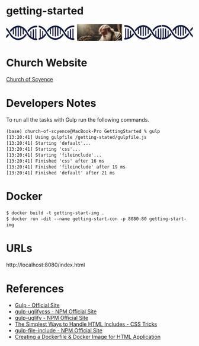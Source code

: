 # getting-started

<img src="https://github.com/churchofscyence/resources/blob/main/banners/banner-charles-darwin.png" alt="Church of Scyence Banner">

# Church Website
[Church of Scyence](https://churchofscyence.github.io/getting-started/)

# Developers Notes

To run all the tasks with Gulp run the following commands.

```
(base) church-of-scyence@MacBook-Pro GettingStarted % gulp
[13:20:41] Using gulpfile /getting-stated/gulpfile.js
[13:20:41] Starting 'default'...
[13:20:41] Starting 'css'...
[13:20:41] Starting 'fileinclude'...
[13:20:41] Finished 'css' after 16 ms
[13:20:41] Finished 'fileinclude' after 19 ms
[13:20:41] Finished 'default' after 21 ms
```

# Docker

```
$ docker build -t getting-start-img .
$ docker run -dit --name getting-start-con -p 8080:80 getting-start-img

```

# URLs
http://localhost:8080/index.html

# References
* [Gulp - Official Site](https://gulpjs.com/)
* [gulp-uglifycss - NPM Official Site](https://www.npmjs.com/package/gulp-uglifycss)
* [gulp-uglify - NPM Official Site](https://www.npmjs.com/package/gulp-uglify)
* [The Simplest Ways to Handle HTML Includes - CSS Tricks](https://css-tricks.com/the-simplest-ways-to-handle-html-includes/)
* [gulp-file-include - NPM Official Site](https://www.npmjs.com/package/gulp-file-include)
* [Creating a Dockerfile & Docker Image for HTML Application](https://www.youtube.com/watch?v=UXAoZg1W3Q4)
